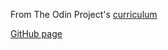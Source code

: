 From The Odin Project's [curriculum](https://www.theodinproject.com/courses/web-development-101/lessons/rock-paper-scissors)

[GitHub page](https://matibf99.github.io/rock-paper-scissors/)